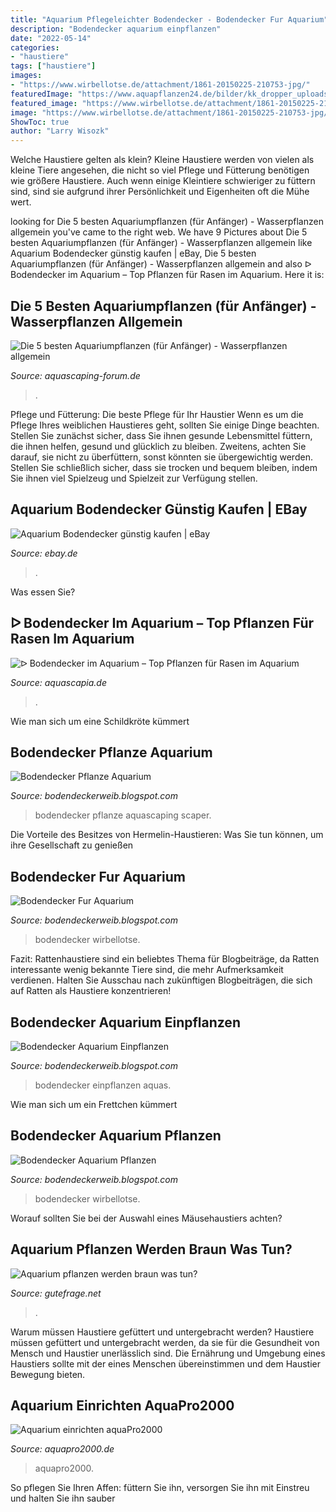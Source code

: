 ```yaml
---
title: "Aquarium Pflegeleichter Bodendecker - Bodendecker Fur Aquarium"
description: "Bodendecker aquarium einpflanzen"
date: "2022-05-14"
categories:
- "haustiere"
tags: ["haustiere"]
images:
- "https://www.wirbellotse.de/attachment/1861-20150225-210753-jpg/"
featuredImage: "https://www.aquapflanzen24.de/bilder/kk_dropper_uploads/xbodendecker-wasserpflanzen.jpg.pagespeed.ic.MEnEyADOTa.jpg"
featured_image: "https://www.wirbellotse.de/attachment/1861-20150225-210753-jpg/"
image: "https://www.wirbellotse.de/attachment/1861-20150225-210753-jpg/"
ShowToc: true
author: "Larry Wisozk"
---
```



Welche Haustiere gelten als klein?
Kleine Haustiere werden von vielen als kleine Tiere angesehen, die nicht so viel Pflege und Fütterung benötigen wie größere Haustiere. Auch wenn einige Kleintiere schwieriger zu füttern sind, sind sie aufgrund ihrer Persönlichkeit und Eigenheiten oft die Mühe wert.

	

		
looking for Die 5 besten Aquariumpflanzen (für Anfänger) - Wasserpflanzen allgemein you've came to the right web. We have 9 Pictures about Die 5 besten Aquariumpflanzen (für Anfänger) - Wasserpflanzen allgemein like Aquarium Bodendecker günstig kaufen | eBay, Die 5 besten Aquariumpflanzen (für Anfänger) - Wasserpflanzen allgemein and also ᐅ Bodendecker im Aquarium – Top Pflanzen für Rasen im Aquarium. Here it is:
		
    
## Die 5 Besten Aquariumpflanzen (für Anfänger) - Wasserpflanzen Allgemein

<img loading=lazy src="http://www.aquascaping-forum.de/wcf/images/photos/thumbnails/large/photo-2491-e62653e5.jpg" onerror="this.onerror=null;this.src='https://tse4.mm.bing.net/th?id=OIP.cNzt49vDZOciRC4f95AAZwHaA-&amp;pid=15.1';" alt="Die 5 besten Aquariumpflanzen (für Anfänger) - Wasserpflanzen allgemein">

_Source: aquascaping-forum.de_

>. 

	

Pflege und Fütterung: Die beste Pflege für Ihr Haustier
Wenn es um die Pflege Ihres weiblichen Haustieres geht, sollten Sie einige Dinge beachten. Stellen Sie zunächst sicher, dass Sie ihnen gesunde Lebensmittel füttern, die ihnen helfen, gesund und glücklich zu bleiben. Zweitens, achten Sie darauf, sie nicht zu überfüttern, sonst könnten sie übergewichtig werden. Stellen Sie schließlich sicher, dass sie trocken und bequem bleiben, indem Sie ihnen viel Spielzeug und Spielzeit zur Verfügung stellen.

    
## Aquarium Bodendecker Günstig Kaufen | EBay

<img loading=lazy src="https://i.ebayimg.com/thumbs/images/g/QpsAAOSw4t9dVCTn/s-l225.jpg" onerror="this.onerror=null;this.src='https://tse1.mm.bing.net/th?id=OIP.z6wSiQ6L-RDeYFEdL022gQAAAA&amp;pid=15.1';" alt="Aquarium Bodendecker günstig kaufen | eBay">

_Source: ebay.de_

>. 

	

Was essen Sie?

    
## ᐅ Bodendecker Im Aquarium – Top Pflanzen Für Rasen Im Aquarium

<img loading=lazy src="https://aquascapia.de/wp-content/uploads/2014/09/Heminathus-callitrichoides-cuba-als-Bodendecker.jpg" onerror="this.onerror=null;this.src='https://tse3.mm.bing.net/th?id=OIP.EErH1DXrWQCwknozA4DjigHaEk&amp;pid=15.1';" alt="ᐅ Bodendecker im Aquarium – Top Pflanzen für Rasen im Aquarium">

_Source: aquascapia.de_

>. 

	

Wie man sich um eine Schildkröte kümmert

    
## Bodendecker Pflanze Aquarium

<img loading=lazy src="https://www.einrichtungsbeispiele.de/images_33277/h1024_w1024/93c50a2cb8b67afedd43bb58473b8c4c.jpg" onerror="this.onerror=null;this.src='https://tse3.mm.bing.net/th?id=OIP.yaDeaB4NTK0AAzybTCAKEgHaEK&amp;pid=15.1';" alt="Bodendecker Pflanze Aquarium">

_Source: bodendeckerweib.blogspot.com_

>bodendecker pflanze aquascaping scaper. 

	

Die Vorteile des Besitzes von Hermelin-Haustieren: Was Sie tun können, um ihre Gesellschaft zu genießen

    
## Bodendecker Fur Aquarium

<img loading=lazy src="https://www.wirbellotse.de/attachment/1861-20150225-210753-jpg/" onerror="this.onerror=null;this.src='https://tse4.mm.bing.net/th?id=OIP.a2YhYHT2xNJ5A1YGQQjCXgHaJl&amp;pid=15.1';" alt="Bodendecker Fur Aquarium">

_Source: bodendeckerweib.blogspot.com_

>bodendecker wirbellotse. 

	

Fazit: Rattenhaustiere sind ein beliebtes Thema für Blogbeiträge, da Ratten interessante wenig bekannte Tiere sind, die mehr Aufmerksamkeit verdienen. Halten Sie Ausschau nach zukünftigen Blogbeiträgen, die sich auf Ratten als Haustiere konzentrieren!

    
## Bodendecker Aquarium Einpflanzen

<img loading=lazy src="https://www.aquapflanzen24.de/bilder/kk_dropper_uploads/xbodendecker-wasserpflanzen.jpg.pagespeed.ic.MEnEyADOTa.jpg" onerror="this.onerror=null;this.src='https://tse4.mm.bing.net/th?id=OIP.7iWaiJZlpC7yiUeBoexKWwHaBi&amp;pid=15.1';" alt="Bodendecker Aquarium Einpflanzen">

_Source: bodendeckerweib.blogspot.com_

>bodendecker einpflanzen aquas. 

	

Wie man sich um ein Frettchen kümmert

    
## Bodendecker Aquarium Pflanzen

<img loading=lazy src="https://www.wirbellotse.de/attachment/1862-img-20150126-wa0015-jpg/" onerror="this.onerror=null;this.src='https://tse2.mm.bing.net/th?id=OIP.ZwXKjXI6qrkNRUP56TKDXgHaHt&amp;pid=15.1';" alt="Bodendecker Aquarium Pflanzen">

_Source: bodendeckerweib.blogspot.com_

>bodendecker wirbellotse. 

	

Worauf sollten Sie bei der Auswahl eines Mäusehaustiers achten?

    
## Aquarium Pflanzen Werden Braun Was Tun?

<img loading=lazy src="https://images.gutefrage.net/media/fragen/bilder/aquarium-pflanzen-werden-braun-was-tun/0_big.jpg?v=1517848522264" onerror="this.onerror=null;this.src='https://tse2.mm.bing.net/th?id=OIP.KG03M3B_FYf62qaCH1gALwAAAA&amp;pid=15.1';" alt="Aquarium pflanzen werden braun was tun?">

_Source: gutefrage.net_

>. 

	

Warum müssen Haustiere gefüttert und untergebracht werden?
Haustiere müssen gefüttert und untergebracht werden, da sie für die Gesundheit von Mensch und Haustier unerlässlich sind. Die Ernährung und Umgebung eines Haustiers sollte mit der eines Menschen übereinstimmen und dem Haustier Bewegung bieten.

    
## Aquarium Einrichten AquaPro2000

<img loading=lazy src="https://www.aquapro2000.de/media/wysiwyg/IMG_3270.JPG" onerror="this.onerror=null;this.src='https://tse3.mm.bing.net/th?id=OIP.LJuEWbLjG6GtUmWzMiqqmQHaFj&amp;pid=15.1';" alt="Aquarium einrichten aquaPro2000">

_Source: aquapro2000.de_

>aquapro2000. 

	

So pflegen Sie Ihren Affen: füttern Sie ihn, versorgen Sie ihn mit Einstreu und halten Sie ihn sauber

